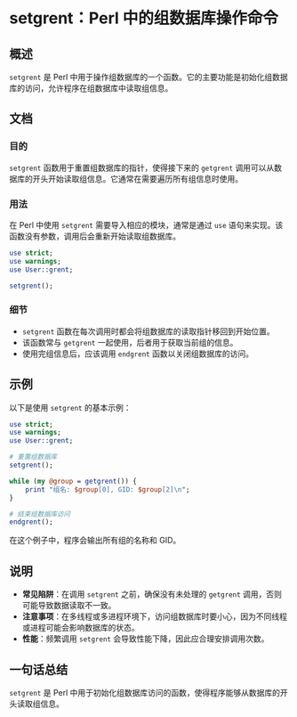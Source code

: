 <!--
Meta Description: # setgrent：Perl 中的组数据库操作命令 ## 概述 `setgrent` 是 Perl 中用于操作组数据库的一个函数。它的主要功能是初始化组数据库的访问，允许程序在组数据库中读取组信息。 ## 文档 ### 目的 `setgrent` 函数用于重置组数据库的指针，使得接下来的 `get...
Meta Keywords: setgrent, use, perl, getgrent, group
-->

# setgrent：Perl 中的组数据库操作命令

## 概述
`setgrent` 是 Perl 中用于操作组数据库的一个函数。它的主要功能是初始化组数据库的访问，允许程序在组数据库中读取组信息。

## 文档
### 目的
`setgrent` 函数用于重置组数据库的指针，使得接下来的 `getgrent` 调用可以从数据库的开头开始读取组信息。它通常在需要遍历所有组信息时使用。

### 用法
在 Perl 中使用 `setgrent` 需要导入相应的模块，通常是通过 `use` 语句来实现。该函数没有参数，调用后会重新开始读取组数据库。

```perl
use strict;
use warnings;
use User::grent;

setgrent();
```

### 细节
- `setgrent` 函数在每次调用时都会将组数据库的读取指针移回到开始位置。
- 该函数常与 `getgrent` 一起使用，后者用于获取当前组的信息。
- 使用完组信息后，应该调用 `endgrent` 函数以关闭组数据库的访问。

## 示例
以下是使用 `setgrent` 的基本示例：

```perl
use strict;
use warnings;
use User::grent;

# 重置组数据库
setgrent();

while (my @group = getgrent()) {
    print "组名: $group[0], GID: $group[2]\n";
}

# 结束组数据库访问
endgrent();
```

在这个例子中，程序会输出所有组的名称和 GID。

## 说明
- **常见陷阱**：在调用 `setgrent` 之前，确保没有未处理的 `getgrent` 调用，否则可能导致数据读取不一致。
- **注意事项**：在多线程或多进程环境下，访问组数据库时要小心，因为不同线程或进程可能会影响数据库的状态。
- **性能**：频繁调用 `setgrent` 会导致性能下降，因此应合理安排调用次数。

## 一句话总结
`setgrent` 是 Perl 中用于初始化组数据库访问的函数，使得程序能够从数据库的开头读取组信息。